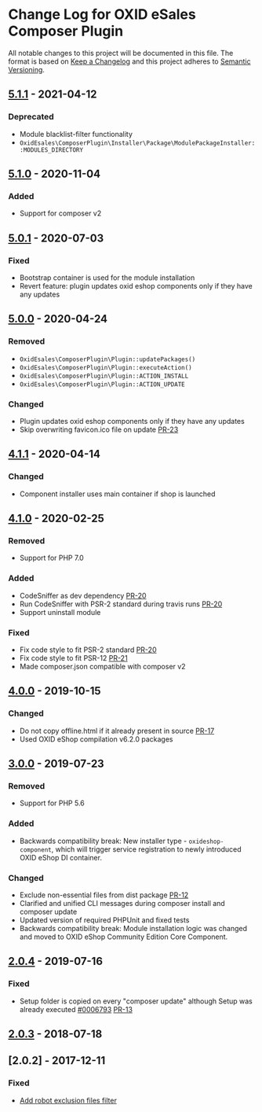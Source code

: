 # Change Log for OXID eSales Composer Plugin

All notable changes to this project will be documented in this file.
The format is based on [Keep a Changelog](http://keepachangelog.com/)
and this project adheres to [Semantic Versioning](http://semver.org/).

## [5.1.1] - 2021-04-12

### Deprecated
- Module blacklist-filter functionality
- `OxidEsales\ComposerPlugin\Installer\Package\ModulePackageInstaller::MODULES_DIRECTORY`

## [5.1.0] - 2020-11-04

### Added
- Support for composer v2

## [5.0.1] - 2020-07-03

### Fixed
- Bootstrap container is used for the module installation
- Revert feature: plugin updates oxid eshop components only if they have any updates

## [5.0.0] - 2020-04-24

### Removed
- `OxidEsales\ComposerPlugin\Plugin::updatePackages()`
- `OxidEsales\ComposerPlugin\Plugin::executeAction()`
- `OxidEsales\ComposerPlugin\Plugin::ACTION_INSTALL`
- `OxidEsales\ComposerPlugin\Plugin::ACTION_UPDATE`

### Changed
- Plugin updates oxid eshop components only if they have any updates
- Skip overwriting favicon.ico file on update [PR-23](https://github.com/OXID-eSales/oxideshop_composer_plugin/pull/23)

## [4.1.1] - 2020-04-14

### Changed
- Component installer uses main container if shop is launched

## [4.1.0] - 2020-02-25

### Removed
- Support for PHP 7.0

### Added
- CodeSniffer as dev dependency [PR-20](https://github.com/OXID-eSales/oxideshop_composer_plugin/pull/20)
- Run CodeSniffer with PSR-2 standard during travis runs [PR-20](https://github.com/OXID-eSales/oxideshop_composer_plugin/pull/20)
- Support uninstall module

### Fixed
- Fix code style to fit PSR-2 standard [PR-20](https://github.com/OXID-eSales/oxideshop_composer_plugin/pull/20)
- Fix code style to fit PSR-12 [PR-21](https://github.com/OXID-eSales/oxideshop_composer_plugin/pull/21)
- Made composer.json compatible with composer v2

## [4.0.0] - 2019-10-15

### Changed
- Do not copy offline.html if it already present in source [PR-17](https://github.com/OXID-eSales/oxideshop_composer_plugin/pull/17)
- Used OXID eShop compilation v6.2.0 packages

## [3.0.0] - 2019-07-23

### Removed
- Support for PHP 5.6

### Added
- Backwards compatibility break: New installer type - `oxideshop-component`, which will trigger service registration to newly introduced OXID eShop DI container.

### Changed
- Exclude non-essential files from dist package [PR-12](https://github.com/OXID-eSales/oxideshop_composer_plugin/pull/12)
- Clarified and unified CLI messages during composer install and composer update
- Updated version of required PHPUnit and fixed tests
- Backwards compatibility break: Module installation logic was changed and moved to OXID eShop Community Edition Core Component.

## [2.0.4] - 2019-07-16

### Fixed
-  Setup folder is copied on every "composer update" although Setup was already executed [#0006793](https://bugs.oxid-esales.com/view.php?id=6793) [PR-13](https://github.com/OXID-eSales/oxideshop_composer_plugin/pull/13)

## [2.0.3] - 2018-07-18

## [2.0.2] - 2017-12-11

### Fixed
- [Add robot exclusion files filter](https://bugs.oxid-esales.com/view.php?id=6703)

[5.1.1]: https://github.com/OXID-eSales/oxideshop_composer_plugin/compare/v5.1.0...v5.1.1
[5.1.0]: https://github.com/OXID-eSales/oxideshop_composer_plugin/compare/v5.0.1...v5.1.0
[5.0.1]: https://github.com/OXID-eSales/oxideshop_composer_plugin/compare/v5.0.0...v5.0.1
[5.0.0]: https://github.com/OXID-eSales/oxideshop_composer_plugin/compare/v4.1.1...v5.0.0
[4.1.1]: https://github.com/OXID-eSales/oxideshop_composer_plugin/compare/v4.1.0...v4.1.1
[4.1.0]: https://github.com/OXID-eSales/oxideshop_composer_plugin/compare/v4.0.0...v4.1.0
[4.0.0]: https://github.com/OXID-eSales/oxideshop_composer_plugin/compare/v3.0.0...v4.0.0
[3.0.0]: https://github.com/OXID-eSales/oxideshop_composer_plugin/compare/v2.0.4...v3.0.0
[2.0.4]: https://github.com/OXID-eSales/oxideshop_composer_plugin/compare/v2.0.3...v2.0.4
[2.0.3]: https://github.com/OXID-eSales/oxideshop_composer_plugin/compare/v2.0.2...v2.0.3

